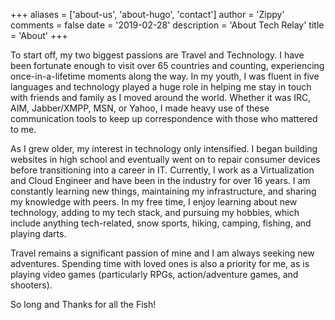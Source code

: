 +++
aliases = ['about-us', 'about-hugo', 'contact']
author = 'Zippy'
comments = false
date = '2019-02-28'
description = 'About Tech Relay'
title = 'About'
+++

To start off, my two biggest passions are Travel and Technology. I have been fortunate enough to visit over 65 countries and counting, experiencing once-in-a-lifetime moments along the way. In my youth, I was fluent in five languages and technology played a huge role in helping me stay in touch with friends and family as I moved around the world. Whether it was IRC, AIM, Jabber/XMPP, MSN, or Yahoo, I made heavy use of these communication tools to keep up correspondence with those who mattered to me.

As I grew older, my interest in technology only intensified. I began building websites in high school and eventually went on to repair consumer devices before transitioning into a career in IT. Currently, I work as a Virtualization and Cloud Engineer and have been in the industry for over 16 years. I am constantly learning new things, maintaining my infrastructure, and sharing my knowledge with peers. In my free time, I enjoy learning about new technology, adding to my tech stack, and pursuing my hobbies, which include anything tech-related, snow sports, hiking, camping, fishing, and playing darts.

Travel remains a significant passion of mine and I am always seeking new adventures. Spending time with loved ones is also a priority for me, as is playing video games (particularly RPGs, action/adventure games, and shooters).

So long and Thanks for all the Fish!
